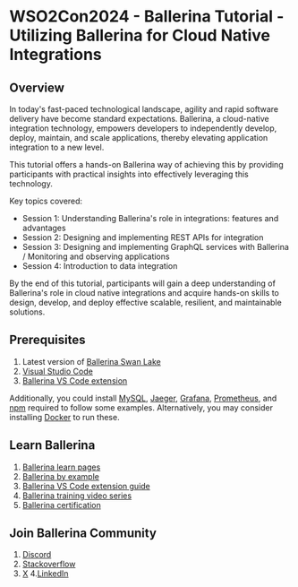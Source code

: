 # WSO2Con2024 - Ballerina Tutorial - Utilizing Ballerina for Cloud Native Integrations

## Overview 

In today's fast-paced technological landscape, agility and rapid software delivery have become standard expectations. Ballerina, a cloud-native integration technology, empowers developers to independently develop, deploy, maintain, and scale applications, thereby elevating application integration to a new level. 

This tutorial offers a hands-on Ballerina way of achieving this by providing participants with practical insights into effectively leveraging this technology.

Key topics covered:

- Session 1: Understanding Ballerina's role in integrations: features and advantages
- Session 2: Designing and implementing REST APIs for integration
- Session 3: Designing and implementing GraphQL services with Ballerina / Monitoring and observing applications
- Session 4: Introduction to data integration

By the end of this tutorial, participants will gain a deep understanding of Ballerina's role in cloud native integrations and acquire hands-on skills to design, develop, and deploy effective scalable, resilient, and maintainable solutions.


## Prerequisites

1. Latest version of [Ballerina Swan Lake](https://ballerina.io/downloads/)
2. [Visual Studio Code](https://code.visualstudio.com/)
3. [Ballerina VS Code extension](https://ballerina.io/learn/vs-code-extension/?utm_source=flyer&utm_medium=talk&utm_campaign=devrel&utm_term=sikkimsessions)

Additionally, you could install [MySQL](https://www.mysql.com/), [Jaeger](https://www.jaegertracing.io/), [Grafana](https://grafana.com/), [Prometheus](https://prometheus.io/), and [npm](https://www.npmjs.com/) required to follow some examples. Alternatively, you may consider installing [Docker](https://www.docker.com/) to run these.

## Learn Ballerina

1. [Ballerina learn pages](https://ballerina.io/learn/)
2. [Ballerina by example](https://ballerina.io/learn/by-example/)
3. [Ballerina VS Code extension guide](https://ballerina.io/learn/vs-code-extension/)
4. [Ballerina training video series](https://www.youtube.com/playlist?list=PL7JOecNWBb0LfllJWrKpu95tu0HQBI2of)
5. [Ballerina certification](https://wso2.com/training/certification/certified-ballerina-developer-swan-lake/)


## Join Ballerina Community

1. [Discord](https://discord.gg/ballerinalang)
2. [Stackoverflow](https://stackoverflow.com/questions/tagged/ballerina)
3. [X](https://twitter.com/ballerinalang)
4.[LinkedIn](https://github.com/ballerina-platform/ballerina-lang)

